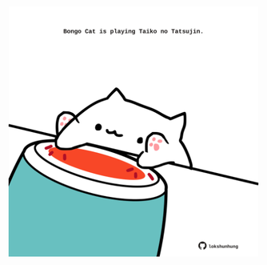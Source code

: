 <!-- built at 06/05/2021, 21:01:35 UTC -->
<p align="center">
  <img width="500" height="500" src="./ReadmeImage.svg">
</p>
